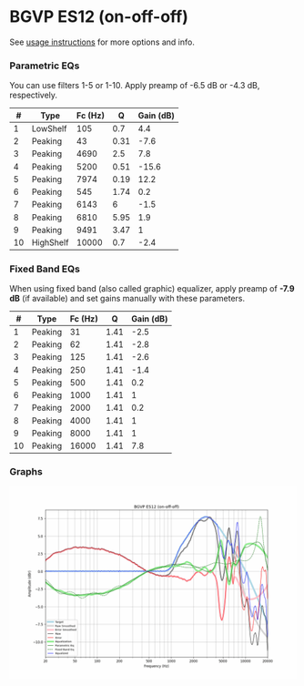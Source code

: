 # BGVP ES12 (on-off-off)
See [usage instructions](https://github.com/jaakkopasanen/AutoEq#usage) for more options and info.

### Parametric EQs
You can use filters 1-5 or 1-10. Apply preamp of -6.5 dB or -4.3 dB, respectively.

|   # | Type      |   Fc (Hz) |    Q |   Gain (dB) |
|-----|-----------|-----------|------|-------------|
|   1 | LowShelf  |       105 | 0.7  |         4.4 |
|   2 | Peaking   |        43 | 0.31 |        -7.6 |
|   3 | Peaking   |      4690 | 2.5  |         7.8 |
|   4 | Peaking   |      5200 | 0.51 |       -15.6 |
|   5 | Peaking   |      7974 | 0.19 |        12.2 |
|   6 | Peaking   |       545 | 1.74 |         0.2 |
|   7 | Peaking   |      6143 | 6    |        -1.5 |
|   8 | Peaking   |      6810 | 5.95 |         1.9 |
|   9 | Peaking   |      9491 | 3.47 |         1   |
|  10 | HighShelf |     10000 | 0.7  |        -2.4 |

### Fixed Band EQs
When using fixed band (also called graphic) equalizer, apply preamp of **-7.9 dB** (if available) and set gains manually with these parameters.

|   # | Type    |   Fc (Hz) |    Q |   Gain (dB) |
|-----|---------|-----------|------|-------------|
|   1 | Peaking |        31 | 1.41 |        -2.5 |
|   2 | Peaking |        62 | 1.41 |        -2.8 |
|   3 | Peaking |       125 | 1.41 |        -2.6 |
|   4 | Peaking |       250 | 1.41 |        -1.4 |
|   5 | Peaking |       500 | 1.41 |         0.2 |
|   6 | Peaking |      1000 | 1.41 |         1   |
|   7 | Peaking |      2000 | 1.41 |         0.2 |
|   8 | Peaking |      4000 | 1.41 |         1   |
|   9 | Peaking |      8000 | 1.41 |         1   |
|  10 | Peaking |     16000 | 1.41 |         7.8 |

### Graphs
![](./BGVP%20ES12%20(on-off-off).png)
